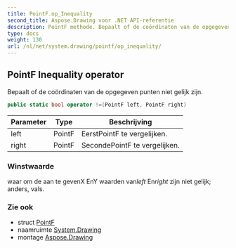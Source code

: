 ```yaml
---
title: PointF.op_Inequality
second_title: Aspose.Drawing voor .NET API-referentie
description: PointF methode. Bepaalt of de coördinaten van de opgegeven punten niet gelijk zijn.
type: docs
weight: 130
url: /nl/net/system.drawing/pointf/op_inequality/
---
```

## PointF Inequality operator

Bepaalt of de coördinaten van de opgegeven punten niet gelijk zijn.

```csharp
public static bool operator !=(PointF left, PointF right)
```

| Parameter | Type | Beschrijving |
| --- | --- | --- |
| left | PointF | EerstPointF te vergelijken. |
| right | PointF | SecondePointF te vergelijken. |

### Winstwaarde

waar om de aan te gevenX EnY waarden van*left* En*right* zijn niet gelijk; anders, vals.

### Zie ook

* struct [PointF](../)
* naamruimte [System.Drawing](../../pointf/)
* montage [Aspose.Drawing](../../../)


